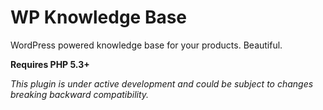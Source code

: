 WP Knowledge Base
=======

WordPress powered knowledge base for your products. Beautiful.

**Requires PHP 5.3+**

_This plugin is under active development and could be subject to changes breaking backward compatibility._

